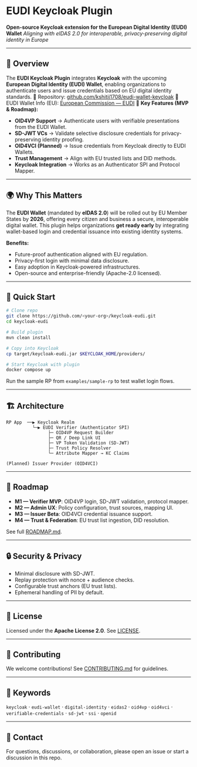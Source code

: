 # EUDI Keycloak Plugin

**Open-source Keycloak extension for the European Digital Identity (EUDI) Wallet**
*Aligning with eIDAS 2.0 for interoperable, privacy-preserving digital identity in Europe*

---

## 📖 Overview

The **EUDI Keycloak Plugin** integrates **Keycloak** with the upcoming **European Digital Identity (EUDI) Wallet**, enabling organizations to authenticate users and issue credentials based on EU digital identity standards.
🔗 Repository: [github.com/kshitij1708/eudi-wallet-keycloak](https://github.com/kshitij1708/eudi-wallet-keycloak)
🔗 EUDI Wallet Info (EU): [European Commission — EUDI](https://digital-strategy.ec.europa.eu/en/policies/eudi-wallet)
🔑 **Key Features (MVP & Roadmap):**

* **OID4VP Support** → Authenticate users with verifiable presentations from the EUDI Wallet.
* **SD-JWT VCs** → Validate selective disclosure credentials for privacy-preserving identity proofing.
* **OID4VCI (Planned)** → Issue credentials from Keycloak directly to EUDI Wallets.
* **Trust Management** → Align with EU trusted lists and DID methods.
* **Keycloak Integration** → Works as an Authenticator SPI and Protocol Mapper.

---

## 🌍 Why This Matters

The **EUDI Wallet** (mandated by **eIDAS 2.0**) will be rolled out by EU Member States by **2026**, offering every citizen and business a secure, interoperable digital wallet. This plugin helps organizations **get ready early** by integrating wallet-based login and credential issuance into existing identity systems.

**Benefits:**

* Future-proof authentication aligned with EU regulation.
* Privacy-first login with minimal data disclosure.
* Easy adoption in Keycloak-powered infrastructures.
* Open-source and enterprise-friendly (Apache-2.0 licensed).

---

## 🚀 Quick Start

```bash
# Clone repo
git clone https://github.com/<your-org>/keycloak-eudi.git
cd keycloak-eudi

# Build plugin
mvn clean install

# Copy into Keycloak
cp target/keycloak-eudi.jar $KEYCLOAK_HOME/providers/

# Start Keycloak with plugin
docker compose up
```

Run the sample RP from `examples/sample-rp` to test wallet login flows.

---

## 🏗 Architecture

```
RP App  ──▶ Keycloak Realm
          └─▶ EUDI Verifier (Authenticator SPI)
                ├─ OID4VP Request Builder
                ├─ QR / Deep Link UI
                ├─ VP Token Validation (SD-JWT)
                ├─ Trust Policy Resolver
                └─ Attribute Mapper → KC Claims

(Planned) Issuer Provider (OID4VCI)
```

---

## 📅 Roadmap

* **M1 — Verifier MVP**: OID4VP login, SD-JWT validation, protocol mapper.
* **M2 — Admin UX**: Policy configuration, trust sources, mapping UI.
* **M3 — Issuer Beta**: OID4VCI credential issuance support.
* **M4 — Trust & Federation**: EU trust list ingestion, DID resolution.

See full [ROADMAP.md](docs/ROADMAP.md).

---

## 🔒 Security & Privacy

* Minimal disclosure with SD-JWT.
* Replay protection with nonce + audience checks.
* Configurable trust anchors (EU trust lists).
* Ephemeral handling of PII by default.

---

## 📜 License

Licensed under the **Apache License 2.0**. See [LICENSE](LICENSE).

---

## 🤝 Contributing

We welcome contributions! See [CONTRIBUTING.md](CONTRIBUTING.md) for guidelines.

---

## 📌 Keywords

`keycloak` · `eudi-wallet` · `digital-identity` · `eidas2` · `oid4vp` · `oid4vci` · `verifiable-credentials` · `sd-jwt` · `ssi` · `openid`

---

## 📧 Contact

For questions, discussions, or collaboration, please open an issue or start a discussion in this repo.
